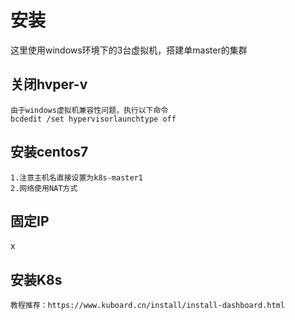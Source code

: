 # 安装

这里使用windows环境下的3台虚拟机，搭建单master的集群

## 关闭hvper-v

    由于windows虚拟机兼容性问题，执行以下命令
    bcdedit /set hypervisorlaunchtype off

## 安装centos7

    1.注意主机名直接设置为k8s-master1
    2.网络使用NAT方式

## 固定IP

x

## 安装K8s

    教程推荐：https://www.kuboard.cn/install/install-dashboard.html



